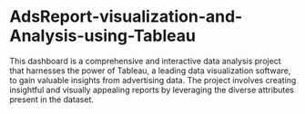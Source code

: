 # AdsReport-visualization-and-Analysis-using-Tableau
This dashboard is a comprehensive and interactive data analysis project that harnesses the power of Tableau, a leading data visualization software, to gain valuable insights from advertising data. The project involves creating insightful and visually appealing reports by leveraging the diverse attributes present in the dataset.
